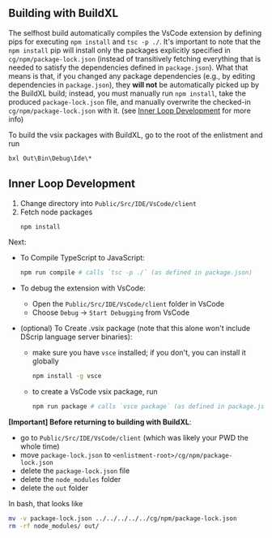 ## Building with BuildXL

The selfhost build automatically compiles the VsCode extension by defining pips for executing `npm install` and `tsc -p ./`.  It's important to note that the `npm install` pip will install only the packages explicitly specified in `cg/npm/package-lock.json` (instead of transitively fetching everything that is needed to satisfy the dependencies defined in `package.json`).  What that means is that, if you changed any package dependencies (e.g., by editing dependencies in `package.json`), they **will not** be automatically picked up by the BuildXL build; instead, you must manually run `npm install`, take the produced `package-lock.json` file, and manually overwrite the checked-in `cg/npm/package-lock.json` with it. (see [Inner Loop Development](#inner-loop-development) for more info)

To build the vsix packages with BuildXL, go to the root of the enlistment and run
```cmd
bxl Out\Bin\Debug\Ide\*
```

## Inner Loop Development

  1. Change directory into `Public/Src/IDE/VsCode/client`
  1. Fetch node packages
      ```bash
      npm install
      ```

Next:

  - To Compile TypeScript to JavaScript:
    ```bash
    npm run compile # calls `tsc -p ./` (as defined in package.json)
    ```

  - To debug the extension with VsCode: 
    - Open the `Public/Src/IDE/VsCode/client` folder in VsCode
    - Choose `Debug` -> `Start Debugging` from VsCode

  - (optional) To Create .vsix package (note that this alone won't include DScrip language server binaries):
    - make sure you have `vsce` installed; if you don't, you can install it globally
      ```bash
      npm install -g vsce
      ```
    - to create a VsCode vsix package, run
      ```bash
      npm run package # calls `vsce package` (as defined in package.json)
      ```

**[Important] Before returning to building with BuildXL**: 
  - go to `Public/Src/IDE/VsCode/client` (which was likely your PWD the whole time)
  - move `package-lock.json` to `<enlistment-root>/cg/npm/package-lock.json`
  - delete the `package-lock.json` file
  - delete the `node_modules` folder
  - delete the `out` folder

In bash, that looks like
```bash
mv -v package-lock.json ../../../../../cg/npm/package-lock.json
rm -rf node_modules/ out/
```